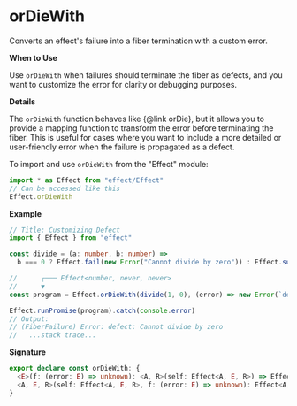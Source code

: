 # orDieWith

Converts an effect's failure into a fiber termination with a custom error.

**When to Use**

Use `orDieWith` when failures should terminate the fiber as defects, and you want to customize
the error for clarity or debugging purposes.

**Details**

The `orDieWith` function behaves like {@link orDie}, but it allows you to provide a mapping
function to transform the error before terminating the fiber. This is useful for cases where
you want to include a more detailed or user-friendly error when the failure is propagated
as a defect.

To import and use `orDieWith` from the "Effect" module:

```ts
import * as Effect from "effect/Effect"
// Can be accessed like this
Effect.orDieWith
```

**Example**

```ts
// Title: Customizing Defect
import { Effect } from "effect"

const divide = (a: number, b: number) =>
  b === 0 ? Effect.fail(new Error("Cannot divide by zero")) : Effect.succeed(a / b)

//      ┌─── Effect<number, never, never>
//      ▼
const program = Effect.orDieWith(divide(1, 0), (error) => new Error(`defect: ${error.message}`))

Effect.runPromise(program).catch(console.error)
// Output:
// (FiberFailure) Error: defect: Cannot divide by zero
//   ...stack trace...
```

**Signature**

```ts
export declare const orDieWith: {
  <E>(f: (error: E) => unknown): <A, R>(self: Effect<A, E, R>) => Effect<A, never, R>
  <A, E, R>(self: Effect<A, E, R>, f: (error: E) => unknown): Effect<A, never, R>
}
```
